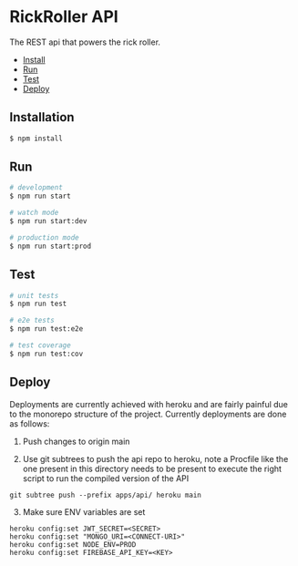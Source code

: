 # RickRoller API

The REST api that powers the rick roller.

- [Install](#installation)
- [Run](#run)
- [Test](#test)
- [Deploy](#deploy)

## Installation

```bash
$ npm install
```

## Run

```bash
# development
$ npm run start

# watch mode
$ npm run start:dev

# production mode
$ npm run start:prod
```

## Test

```bash
# unit tests
$ npm run test

# e2e tests
$ npm run test:e2e

# test coverage
$ npm run test:cov
```

## Deploy

Deployments are currently achieved with heroku and are fairly painful due to the monorepo structure of the project. Currently deployments are done as follows:

1. Push changes to origin main

2. Use git subtrees to push the api repo to heroku, note a Procfile like the one present in this directory needs to be present to execute the right script to run the compiled version of the API

```
git subtree push --prefix apps/api/ heroku main
```

3. Make sure ENV variables are set

```
heroku config:set JWT_SECRET=<SECRET>
heroku config:set "MONGO_URI=<CONNECT-URI>"
heroku config:set NODE_ENV=PROD
heroku config:set FIREBASE_API_KEY=<KEY>
```
